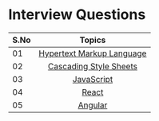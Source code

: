 # Interview Questions

| S.No |                  Topics                   |
| ---- | :---------------------------------------: |
| 01   | [Hypertext Markup Language](./01_html.md) |
| 02   |   [Cascading Style Sheets](./02_css.md)   |
| 03   |     [JavaScript](./03_javaScript.md)      |
| 04   |            [React](./react.md)            |
| 05   |          [Angular](./angular.md)          |
